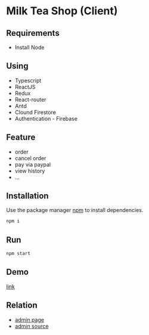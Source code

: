 # Milk Tea Shop (Client)

## Requirements

- Install Node

## Using
- Typescript
- ReactJS
- Redux
- React-router
- Antd
- Clound Firestore
- Authentication - Firebase
## Feature
- order 
- cancel order
- pay via paypal
- view history
- ...

## Installation

Use the package manager [npm](https://www.npmjs.com/) to install dependencies.

``` cmd
npm i
```

## Run

``` cmd
npm start
```
## Demo
[link](https://oalmilktea.web.app)

## Relation
 - [admin page](https://admin-oalmilktea.web.app/)
 - [admin source](https://github.com/anhhungcusa/milktea-shop-admin)
